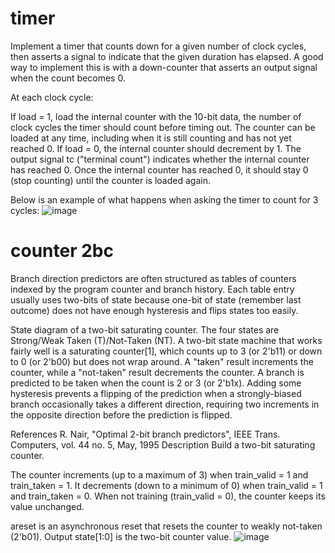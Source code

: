 # timer
Implement a timer that counts down for a given number of clock cycles, then asserts a signal to indicate that the given duration has elapsed. A good way to implement this is with a down-counter that asserts an output signal when the count becomes 0.

At each clock cycle:

If load = 1, load the internal counter with the 10-bit data, the number of clock cycles the timer should count before timing out. The counter can be loaded at any time, including when it is still counting and has not yet reached 0.
If load = 0, the internal counter should decrement by 1.
The output signal tc ("terminal count") indicates whether the internal counter has reached 0. Once the internal counter has reached 0, it should stay 0 (stop counting) until the counter is loaded again.

Below is an example of what happens when asking the timer to count for 3 cycles:
![image](https://user-images.githubusercontent.com/108848834/178614306-bcd4a7ca-e8f0-4161-97f9-7f56d8a659d6.png)
# counter 2bc
Branch direction predictors are often structured as tables of counters indexed by the program counter and branch history. Each table entry usually uses two-bits of state because one-bit of state (remember last outcome) does not have enough hysteresis and flips states too easily.


State diagram of a two-bit saturating counter. The four states are Strong/Weak Taken (T)/Not-Taken (NT).
A two-bit state machine that works fairly well is a saturating counter[1], which counts up to 3 (or 2'b11) or down to 0 (or 2'b00) but does not wrap around. A "taken" result increments the counter, while a "not-taken" result decrements the counter. A branch is predicted to be taken when the count is 2 or 3 (or 2'b1x). Adding some hysteresis prevents a flipping of the prediction when a strongly-biased branch occasionally takes a different direction, requiring two increments in the opposite direction before the prediction is flipped.

References
 R. Nair, "Optimal 2-bit branch predictors", IEEE Trans. Computers, vol. 44 no. 5, May, 1995
Description
Build a two-bit saturating counter.

The counter increments (up to a maximum of 3) when train_valid = 1 and train_taken = 1. It decrements (down to a minimum of 0) when train_valid = 1 and train_taken = 0. When not training (train_valid = 0), the counter keeps its value unchanged.

areset is an asynchronous reset that resets the counter to weakly not-taken (2'b01). Output state[1:0] is the two-bit counter value.
![image](https://user-images.githubusercontent.com/108848834/178614381-e03947a2-56b4-4c56-a346-5fbbd907aa90.png)
